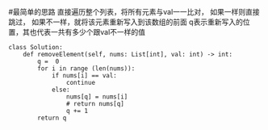 #最简单的思路
直接遍历整个列表，将所有元素与val一一比对，
如果一样则直接跳过，
如果不一样，就将该元素重新写入到该数组的前面
q表示重新写入的位置，其也代表一共有多少个跟val不一样的值

```shell
class Solution:
    def removeElement(self, nums: List[int], val: int) -> int:
        q =  0
        for i in range (len(nums)):
            if nums[i] == val:
                continue
            else:
                nums[q] = nums[i]
                # return nums[q]
                q += 1
        return q
```
